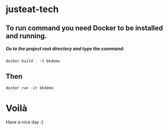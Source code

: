 # justeat-tech

## To run command you need Docker to be installed and running.
##### Go to the project root directory and type the command: 
`docker build . -t bkdemo`

## Then
`docker run -it bkdemo`

# Voilà

Have a nice day :)
